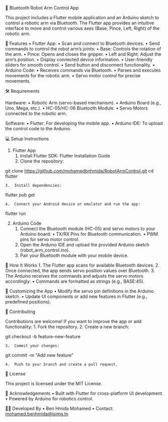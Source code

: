  
🤖 Bluetooth Robot Arm Control App

This project includes a Flutter mobile application and an Arduino sketch to control a robotic arm via Bluetooth. The Flutter app provides an intuitive interface to move and control various axes (Base, Pince, Left, Right) of the robotic arm.

🚀 Features
	•	Flutter App:
	•	Scan and connect to Bluetooth devices.
	•	Send commands to control the robot arm’s joints:
	•	Base: Controls the rotation of the arm.
	•	Pince: Opens and closes the gripper.
	•	Left and Right: Adjust the arm’s position.
	•	Display connected device information.
	•	User-friendly sliders for smooth control.
	•	Send button and disconnect functionality.
	•	Arduino Code:
	•	Receives commands via Bluetooth.
	•	Parses and executes movements for the robotic arm.
	•	Servo motor control for precise movements.

 
🛠️ Requirements

Hardware:
	•	Robotic Arm (servo-based mechanism).
	•	Arduino Board (e.g., Uno, Mega, etc.).
	•	HC-05/HC-06 Bluetooth Module.
	•	Servo Motors connected to the robotic arm.

Software:
	•	Flutter: For developing the mobile app.
	•	Arduino IDE: To upload the control code to the Arduino.

💻 Setup Instructions

1. Flutter App
	1.	Install Flutter SDK: Flutter Installation Guide
	2.	Clone the repository:

git clone https://github.com/mohamedbnhmida/RobotArmControl.git
cd flutter


	3.	Install dependencies:

flutter pub get


	4.	Connect your Android device or emulator and run the app:

flutter run

2. Arduino Code
	1.	Connect the Bluetooth module (HC-05) and servo motors to your Arduino board:
	•	TX/RX Pins for Bluetooth communication.
	•	PWM pins for servo motor control.
	2.	Open the Arduino IDE and upload the provided Arduino sketch (robot_arm_control.ino).
	3.	Pair your Bluetooth module with your mobile device.

📡 How It Works
	1.	The Flutter app scans for available Bluetooth devices.
	2.	Once connected, the app sends servo position values over Bluetooth.
	3.	The Arduino receives the commands and adjusts the servo motors accordingly:
	•	Commands are formatted as strings (e.g., BASE:45).

🔧 Customizing the App
	•	Modify the servo pin definitions in the Arduino sketch.
	•	Update UI components or add new features in Flutter (e.g., predefined positions).

🤝 Contributing

Contributions are welcome! If you want to improve the app or add functionality:
	1.	Fork the repository.
	2.	Create a new branch:

git checkout -b feature-new-feature


	3.	Commit your changes:

git commit -m "Add new feature"


	4.	Push to your branch and create a pull request.

📜 License

This project is licensed under the MIT License.

🎉 Acknowledgements
	•	Built with Flutter for cross-platform UI development.
	•	Powered by Arduino for robotics control.

👨‍💻 Developed By
	•	Ben Hmida Mohamed
	•	Contact: mohamed.benhmida@isimg.tn
 